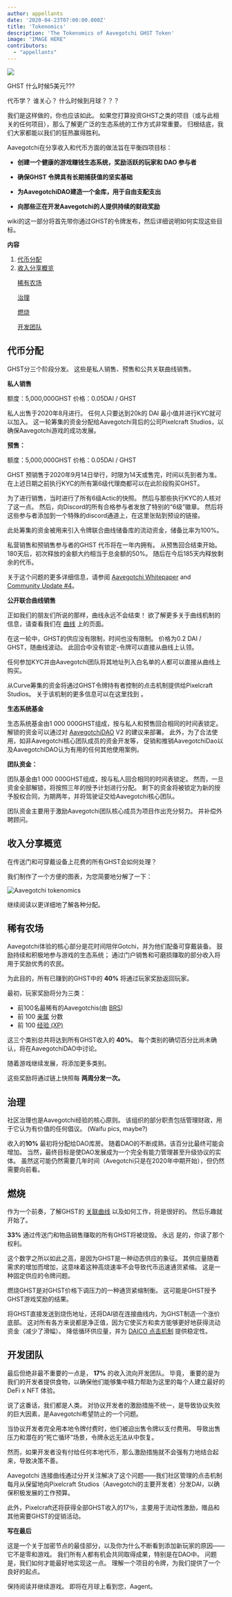 ```yaml
---
author: appellants
date: '2020-04-23T07:00:00.000Z'
title: 'Tokenomics'
description: 'The Tokenomics of Aavegotchi GHST Token'
image: "IMAGE HERE"
contributors:
  - "appellants"
---
```


<div class="headerImageContainer">
<img src="/tokenomics/leogotchi.png" class="headerImage">
<p class="headerImageText">GHST 什么时候5美元???</p>
</div>

代币学？ 谁关心？ 什么时候到月球？？？

我们是这样做的，你也应该如此。 如果您打算投资GHST之类的项目（或与此相关的任何项目），那么了解更广泛的生态系统的工作方式非常重要。 归根结底，我们大家都能以我们的狂热赢得胜利。

Aavegotchi在分享收入和代币方面的做法旨在平衡四项目标：

<ul><p style="margin-left: 2.4em"><b><li>创建一个健康的游戏赚钱生态系统，奖励活跃的玩家和 DAO 参与者</li></b></p></ul>
<ul><p style="margin-left: 2.4em"><b><li>确保GHST 令牌具有长期捕获值的坚实基础</li></b></p></ul>
<ul><p style="margin-left: 2.4em"><b><li>为AavegotchiDAO建造一个金库，用于自由支配支出</li></b></p></ul>
<ul><p style="margin-left: 2.4em"><b><li>向那些正在开发Aavegotchi的人提供持续的财政奖励</li></b></p></ul>

wiki的这一部分将首先带你通过GHST的令牌发布，然后详细说明如何实现这些目标。

<div class="contentsBox">

**内容**

<ol>
<li><a href=#token-distribution>代币分配</a></li>
<li><a href=#revenue-sharing-overview>收入分享概览</a></li></p>
<p><a href=#rarity-farming>稀有农场</a></p>
<p><a href=#dao-governance>治理</a></p>
<p><a href=#burn-baby-burn>燃烧</a></p>
<p><a href=#development-team>开发团队</a></p>
</ol>

</div>

## 代币分配

GHST分三个阶段分发。 这些是私人销售、预售和公共关联曲线销售。


**私人销售**

额度：5,000,000GHST 价格：0.05DAI / GHST


私人出售于2020年8月进行。 任何人只要达到20k的 DAI 最小值并进行KYC就可以加入。 这一轮筹集的资金分配给Aavegotchi背后的公司Pixelcraft Studios，以确保Aavegotchi游戏的成功发展。


**预售：**

额度：5,000,000GHST 价格：0.05DAI / GHST

GHST 预销售于2020年9月14日举行，时限为14天或售完，时间以先到者为准。 在上述日期之前执行KYC的所有第6级代理商都可以在此阶段购买GHST。

为了进行销售，当时进行了所有6级Actic的快照。 然后与那些执行KYC的人核对了这一点。 然后，向Discord的所有合格参与者发放了特别的“6级”徽章。 然后将这些参与者添加到一个特殊的discord通道上，在这里张贴到预设的链接。

此处筹集的资金被用来引入令牌联合曲线储备库的流动资金，储备比率为100%。

私营销售和预销售参与者的GHST 代币将在一年内拥有。 从预售回合结束开始。 180天后，初次释放的金额大约相当于总金额的50%。 随后在今后185天内释放剩余的代币。

关于这个问题的更多详细信息，请参阅 [Aavegotchi Whitepaper](https://drive.google.com/file/d/186zOapKeHNNJ9y8LIByQQ64rs0eJUlEF/view?usp=sharing) and [Community Update #4](https://stackoverflow.com/questions/3912694/using-markdown-how-do-i-center-an-image-and-its-caption/43691451)。


**公开联合曲线销售**

正如我们的朋友们所说的那样，曲线永远不会结束！ 欲了解更多关于曲线机制的信息，请查看我们在 [曲线](/curve) 上的页面。

在这一轮中，GHST的供应没有限制，时间也没有限制。 价格为0.2 DAI / GHST，随曲线波动。 此回合中没有锁定-令牌可以直接从曲线上认领。

任何参加KYC并由Aavegotchi团队将其地址列入白名单的人都可以直接从曲线上购买。

从Curve筹集的资金将通过GHST令牌持有者控制的点击机制提供给Pixelcraft Studios。 关于该机制的更多信息可以在这里找到 [](https://fundrasing.aragon.black)。


**生态系统基金**

生态系统基金由1 000 000GHST组成，按与私人和预售回合相同的时间表锁定。 解锁的资金可以通过对 [AavegotchiDAO](/dao) V2 的建议来部署。 此外，为了合法使用，如非Aavegotchi核心团队成员的资金开发等， 促销和推销AavegotchiDao以及AavegotchiDAO认为有用的任何其他使用案例。


**团队资金：**

团队基金由1 000 000GHST组成，按与私人回合相同的时间表锁定。 然而，一旦资金全部解锁，将按照三年的授予计划进行分配。 剩下的资金将被锁定为新的授予股权合同，为期两年，并将驾驶证交给Aavegotchi核心团队。

团队资金主要用于激励Aavegotchi团队核心成员为项目作出充分努力。 并补偿外聘顾问。

## 收入分享概览

在传送门和可穿戴设备上花费的所有GHST会如何处理？

我们制作了一个方便的图表，为您简要地分解了一下：<div class="centerImageContainer">
<img class="centerImage" src="/tokenomics/ghstcircle.png" alt = "Aavegotchi tokenomics">
</div>

继续阅读以更详细地了解各种分配。


## 稀有农场

Aavegotchi体验的核心部分是花时间陪伴Gotchi，并为他们配备可穿戴装备。 鼓励持续和积极地参与游戏的生态系统； 通过门户销售和可磨损赚取的部分收入将用于奖励优秀的农民。

为此目的，所有已赚到的GHST中的 **40%** 将通过玩家奖励返回玩家。

最初，玩家奖励将分为三类：

* 前100名最稀有的Aavegotchis(由 [BRS](/rarity-farming#base-rarity-score))
* 前 100 [亲属](/traits#kinship) 分数
* 前 100 [经验 (XP)](/traits#experience)

这三个类别总共将达到所有GHST收入的 **40%**。 每个类别的确切百分比尚未确认，将在AavegotchiDAO中讨论。

随着游戏继续发展，将添加更多类别。

这些奖励将通过链上快照每 **两周分发一次。**


## 治理

社区治理也是Aavegotchi经验的核心原则。 该组织的部分职责包括管理财政，用于它认为有价值的任何倡议。 (Waifu pics, maybe?)

收入的**10%** 最初将分配给DAO库房。 随着DAO的不断成熟，该百分比最终可能会增加。 当然，最终目标是使DAO发展成为一个完全有能力管理甚至升级协议的实体。 虽然这可能仍然需要几年时间（Avegotchi只是在2020年中期开始），但仍然需要向前看。


## 燃烧

作为一个前奏，了解GHST的 [关联曲线](/curve) 以及如何工作，将是很好的。 然后乐趣就开始了。

**33%** 通过传送门和物品销售赚取的所有GHST将被烧毁。 永远 是的，你读了那个权利。

这个数字之所以如此之高，是因为GHST是一种动态供应的象征。 其供应量随着需求的增加而增加，这意味着这种高烧速率不会导致代币迅速通货紧缩。 这是一种固定供应的令牌问题。

燃烧GHST是对GHST价格下调压力的一种通货紧缩制衡。 这可能是GHST授予GHST游戏奖励的结果。

将GHST直接发送到烧伤地址，还将DAI锁在连接曲线内，为GHST制造一个涨价底部。 这对所有各方来说都是净正值，因为它使买方和卖方能够更好地获得流动资金（减少了滑幅）。 降低循环供应量，并为 [DAICO 点击机制](/curve#aavegotchi-daico) 提供稳定性。


## 开发团队

最后但绝非最不重要的一点是， **17%** 的收入流向开发团队。 毕竟， 重要的是为我们的开发者提供食物，以确保他们能够集中精力帮助为这里的每个人建立最好的 DeFi x NFT 体验。

说了这番话，我们都是人类。 对协议开发者的激励措施不统一，是导致协议失败的巨大因素，是Aavegotchi希望防止的一个问题。

当协议开发者完全用本地令牌付费时，他们被迫出售令牌以支付费用。 导致出售压力和潜在的“死亡循环”场景，令牌永远无法从中恢复。

然而，如果开发者没有付给任何本地代币，那么激励措施就不会强有力地结合起来，导致决策不善。

Aavegotchi 连接曲线通过分开关注解决了这个问题——我们社区管理的点击机制每月从保留地向Pixelcraft Studios（Aavegotchi的主要开发者）分发DAI，以确保积极发展的工作预算。

此外，Pixelcraft还将获得全部GHST收入的17％，主要用于流动性激励，赠品和其他需要GHST的促销活动。



**写在最后**

这是一个关于加密节点的最佳部分，以及你为什么不断看到添加新玩家的原因——它不是零和游戏。 我们所有人都有机会共同取得成果，特别是在DAO中。 问题是，我们如何才能最好地实现这一点。 理解一个项目的令牌，为我们提供了一个良好的起点。

保持阅读并继续游戏。 即将在月球上看到您，Aagent。 

